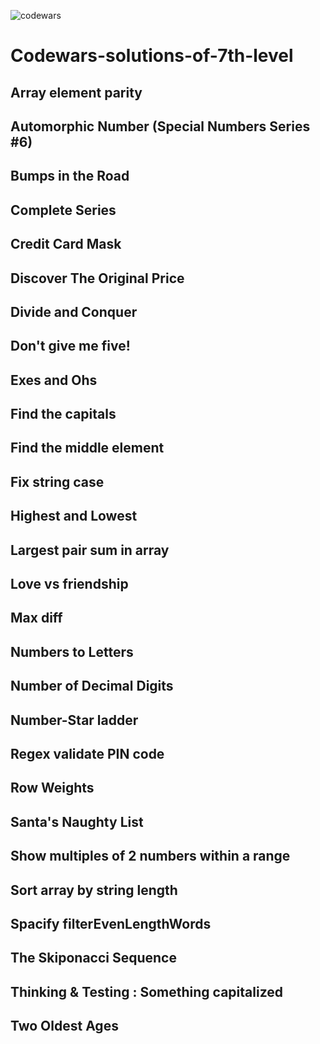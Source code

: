 ![codewars](https://user-images.githubusercontent.com/68942106/94330252-aacd6500-ff77-11ea-9185-c090b275b794.png)

# Codewars-solutions-of-7th-level

## Array element parity
## Automorphic Number (Special Numbers Series #6)
## Bumps in the Road
## Complete Series
## Credit Card Mask
## Discover The Original Price
## Divide and Conquer
## Don't give me five!
## Exes and Ohs
## Find the capitals
## Find the middle element
## Fix string case
## Highest and Lowest
## Largest pair sum in array 
## Love vs friendship
## Max diff
## Numbers to Letters
## Number of Decimal Digits
## Number-Star ladder
## Regex validate PIN code
## Row Weights
## Santa's Naughty List
## Show multiples of 2 numbers within a range
## Sort array by string length
## Spacify filterEvenLengthWords
## The Skiponacci Sequence
## Thinking & Testing : Something capitalized
## Two Oldest Ages
